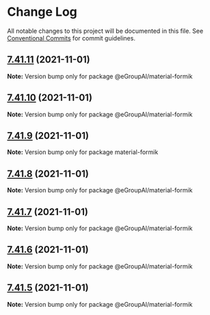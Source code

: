 # Change Log

All notable changes to this project will be documented in this file.
See [Conventional Commits](https://conventionalcommits.org) for commit guidelines.

## [7.41.11](https://github.com/eGroupAI/egroup-material/compare/v7.41.10...v7.41.11) (2021-11-01)

**Note:** Version bump only for package @eGroupAI/material-formik

## [7.41.10](https://github.com/eGroupAI/egroup-material/compare/v7.41.9...v7.41.10) (2021-11-01)

**Note:** Version bump only for package @eGroupAI/material-formik

## [7.41.9](https://github.com/eGroupAI/egroup-material/compare/v7.41.8...v7.41.9) (2021-11-01)

**Note:** Version bump only for package material-formik

## [7.41.8](https://github.com/eGroupAI/egroup-material/compare/v7.41.7...v7.41.8) (2021-11-01)

**Note:** Version bump only for package @eGroupAI/material-formik

## [7.41.7](https://github.com/eGroupAI/egroup-material/compare/v7.41.6...v7.41.7) (2021-11-01)

**Note:** Version bump only for package @eGroupAI/material-formik

## [7.41.6](https://github.com/eGroupAI/egroup-material/compare/v7.41.5...v7.41.6) (2021-11-01)

**Note:** Version bump only for package @eGroupAI/material-formik

## [7.41.5](https://github.com/eGroupAI/egroup-material/compare/v7.41.4...v7.41.5) (2021-11-01)

**Note:** Version bump only for package @eGroupAI/material-formik
